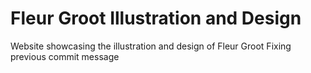 # Fleur Groot Illustration and Design
Website showcasing the illustration and design of Fleur Groot 
Fixing previous commit message
